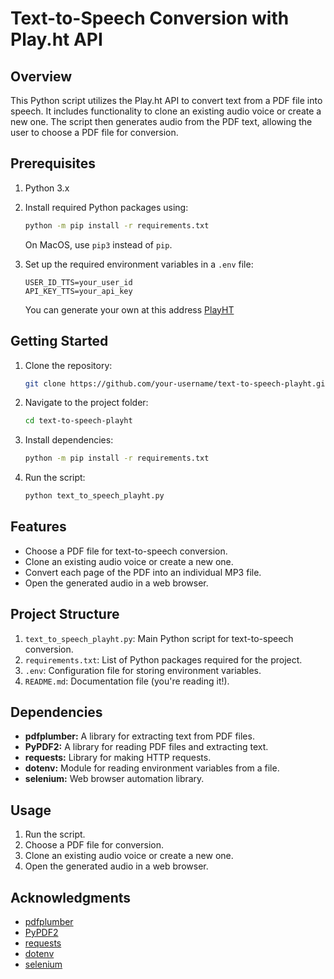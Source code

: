 # Text-to-Speech Conversion with Play.ht API

## Overview

This Python script utilizes the Play.ht API to convert text from a PDF file into speech. It includes functionality to clone an existing audio voice or create a new one. The script then generates audio from the PDF text, allowing the user to choose a PDF file for conversion.

## Prerequisites

1. Python 3.x
2. Install required Python packages using:

    ```bash
    python -m pip install -r requirements.txt
    ```

    On MacOS, use `pip3` instead of `pip`.

3. Set up the required environment variables in a `.env` file:

    ```env
    USER_ID_TTS=your_user_id
    API_KEY_TTS=your_api_key
    ```
    You can generate your own at this address [PlayHT](https://play.ht/studio/api-access)

## Getting Started

1. Clone the repository:

    ```bash
    git clone https://github.com/your-username/text-to-speech-playht.git
    ```

2. Navigate to the project folder:

    ```bash
    cd text-to-speech-playht
    ```

3. Install dependencies:

    ```bash
    python -m pip install -r requirements.txt
    ```

4. Run the script:

    ```bash
    python text_to_speech_playht.py
    ```

## Features

- Choose a PDF file for text-to-speech conversion.
- Clone an existing audio voice or create a new one.
- Convert each page of the PDF into an individual MP3 file.
- Open the generated audio in a web browser.

## Project Structure

1. `text_to_speech_playht.py`: Main Python script for text-to-speech conversion.
2. `requirements.txt`: List of Python packages required for the project.
3. `.env`: Configuration file for storing environment variables.
4. `README.md`: Documentation file (you're reading it!).

## Dependencies

- **pdfplumber:** A library for extracting text from PDF files.
- **PyPDF2:** A library for reading PDF files and extracting text.
- **requests:** Library for making HTTP requests.
- **dotenv:** Module for reading environment variables from a file.
- **selenium:** Web browser automation library.

## Usage

1. Run the script.
2. Choose a PDF file for conversion.
3. Clone an existing audio voice or create a new one.
4. Open the generated audio in a web browser.


## Acknowledgments

- [pdfplumber](https://github.com/jsvine/pdfplumber)
- [PyPDF2](https://pypdf2.readthedocs.io/en/3.0.0/)
- [requests](https://docs.python-requests.org/en/latest/)
- [dotenv](https://pypi.org/project/python-dotenv/)
- [selenium](https://www.selenium.dev/)
